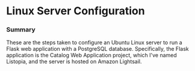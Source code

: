 # Linux Server Configuration

### Summary

These are the steps taken to configure an Ubuntu Linux server to run a Flask web application with a PostgreSQL database. Specifically, the Flask application is the Catalog Web Application project, which I've named Listopia, and the server is hosted on Amazon Lightsail.
